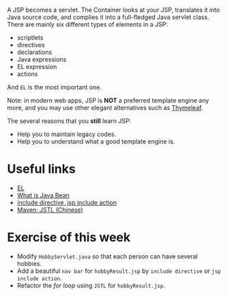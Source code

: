A JSP becomes a servlet. The Container looks at your JSP, translates it into Java source code, and complies it into a full-fledged Java servlet class. There are mainly six different types of elements in a JSP:
- scriptlets
- directives
- declarations
- Java expressions
- EL expression 
- actions

And `EL` is the most important one.

Note: in modern web apps, JSP is **NOT** a preferred template engine any more, and you may use other elegant alternatives such as [Thymeleaf](https://www.thymeleaf.org/).

The several reasons that you **still** learn JSP:
- Help you to maintain legacy codes.
- Help you to understand what a good template engine is. 

# Useful links
- [EL](https://stackoverflow.com/tags/el/info)
- [What is Java Bean](https://stackoverflow.com/questions/3295496)
- [include directive, jsp include action](https://stackoverflow.com/questions/7879906/)
- [Maven: JSTL (Chinese)](https://feitu.github.io/2016/11/26/servlet_jsp_jstl_el_maven/)

# Exercise of this week
- Modify `HobbyServlet.java` so that each person can have several hobbies.
- Add a beautiful `nav bar` for `hobbyResult.jsp` by `include directive` or `jsp include action`.
- Refactor the *for loop* using `JSTL` for `hobbyResult.jsp`.